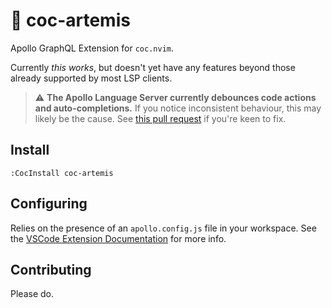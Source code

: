 # 🏹 coc-artemis

Apollo GraphQL Extension for `coc.nvim`.

Currently _this works_, but doesn't yet have any features beyond those already supported by most LSP clients.

> :warning: **The Apollo Language Server currently debounces code actions and auto-completions.** If you notice inconsistent behaviour, this may likely be the cause. See [this pull request](https://github.com/apollographql/apollo-tooling/pull/1593) if you're keen to fix.

## Install

`:CocInstall coc-artemis`

## Configuring

Relies on the presence of an `apollo.config.js` file in your workspace. See the [VSCode Extension Documentation](https://www.apollographql.com/docs/devtools/editor-plugins/#setting-up-an-apollo-config) for more info.

## Contributing

Please do.
